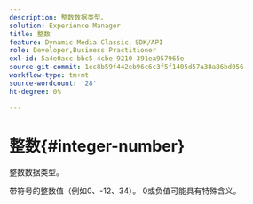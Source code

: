 ```yaml
---
description: 整数数据类型。
solution: Experience Manager
title: 整数
feature: Dynamic Media Classic，SDK/API
role: Developer,Business Practitioner
exl-id: 5a4e0acc-bbc5-4cbe-9210-391ea957965e
source-git-commit: 1ec8b59f442eb96c6c3f5f1405d57a38a86bd056
workflow-type: tm+mt
source-wordcount: '28'
ht-degree: 0%

---
```


# 整数{#integer-number}

整数数据类型。

带符号的整数值（例如0、-12、34）。 0或负值可能具有特殊含义。
